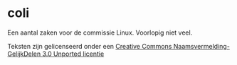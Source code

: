 coli
====

Een aantal zaken voor de commissie Linux. Voorlopig niet veel.

Teksten zijn gelicenseerd onder een [Creative
Commons Naamsvermelding-GelijkDelen 3.0 Unported
licentie](http://creativecommons.org/licenses/by-sa/3.0/)
